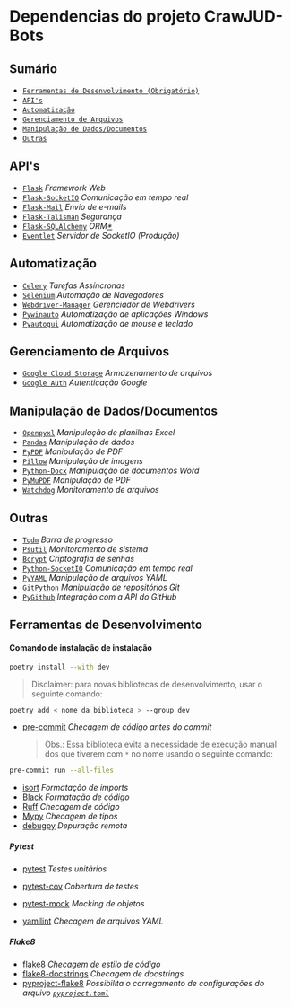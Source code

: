 # Dependencias do projeto CrawJUD-Bots

## Sumário

- [`Ferramentas de Desenvolvimento (Obrigatório)`](#ferramentas-de-desenvolvimento)
- [`API's`](#apis)
- [`Automatização`](#automatização)
- [`Gerenciamento de Arquivos`](#gerenciamento-de-arquivos)
- [`Manipulação de Dados/Documentos`](#manipulação-de-dadosdocumentos)
- [`Outras`](#outras)

## API's

- [`Flask`](https://flask.palletsprojects.com/en/stable/) _Framework Web_
- [`Flask-SocketIO`](https://flask-socketio.readthedocs.io/en/latest/) _Comunicação em tempo real_
- [`Flask-Mail`](https://pythonhosted.org/Flask-Mail/) _Envio de e-mails_
- [`Flask-Talisman`](https://github.com/GoogleCloudPlatform/flask-talisman) _Segurança_
- [`Flask-SQLAlchemy`](https://flask-sqlalchemy.palletsprojects.com/en/latest/) _ORM[\*](https://www.treinaweb.com.br/blog/o-que-e-orm)_
- [`Eventlet`](https://eventlet.net/doc/) _Servidor de SocketIO (Produção)_

## Automatização

- [`Celery`](https://docs.celeryproject.org/en/stable/) _Tarefas Assíncronas_
- [`Selenium`](https://www.selenium.dev/documentation/) _Automação de Navegadores_
- [`Webdriver-Manager`](https://github.com/SergeyPirogov/webdriver_manager) _Gerenciador de Webdrivers_
- [`Pywinauto`](https://pywinauto.readthedocs.io/en/latest/) _Automatização de aplicações Windows_
- [`Pyautogui`](https://pyautogui.readthedocs.io/en/latest/) _Automatização de mouse e teclado_

## Gerenciamento de Arquivos

- [`Google Cloud Storage`](https://googleapis.dev/python/storage/latest/index.html) _Armazenamento de arquivos_
- [`Google Auth`](https://google-auth.readthedocs.io/en/latest/) _Autenticação Google_

## Manipulação de Dados/Documentos

- [`Openpyxl`](https://openpyxl.readthedocs.io/en/stable/) _Manipulação de planilhas Excel_
- [`Pandas`](https://pandas.pydata.org/docs/) _Manipulação de dados_
- [`PyPDF`](https://pypdf.readthedocs.io/en/latest/) _Manipulação de PDF_
- [`Pillow`](https://pillow.readthedocs.io/en/stable/) _Manipulação de imagens_
- [`Python-Docx`](https://python-docx.readthedocs.io/en/latest/) _Manipulação de documentos Word_
- [`PyMuPDF`](https://pymupdf.readthedocs.io/en/latest/) _Manipulação de PDF_
- [`Watchdog`](https://python-watchdog.readthedocs.io/en/latest/) _Monitoramento de arquivos_

## Outras

- [`Tqdm`](https://tqdm.github.io/) _Barra de progresso_
- [`Psutil`](https://psutil.readthedocs.io/en/latest/) _Monitoramento de sistema_
- [`Bcrypt`](https://pypi.org/project/bcrypt/) _Criptografia de senhas_
- [`Python-SocketIO`](https://python-socketio.readthedocs.io/en/latest/) _Comunicação em tempo real_
- [`PyYAML`](https://pyyaml.org/wiki/PyYAMLDocumentation) _Manipulação de arquivos YAML_
- [`GitPython`](https://gitpython.readthedocs.io/en/stable/) _Manipulação de repositórios Git_
- [`PyGithub`](https://pygithub.readthedocs.io/en/latest/) _Integração com a API do GitHub_

## Ferramentas de Desenvolvimento

#### Comando de instalação de instalação

```bash
poetry install --with dev
```

> Disclaimer: para novas bibliotecas de desenvolvimento, usar o seguinte comando:

```bash
poetry add <_nome_da_biblioteca_> --group dev
```

- [pre-commit](https://pre-commit.com/) _Checagem de código antes do commit_
  > Obs.: Essa biblioteca evita a necessidade de execução manual dos que tiverem com `*` no nome usando o seguinte comando:

```bash
pre-commit run --all-files
```

- [isort](https://pycqa.github.io/isort/) _Formatação de imports_
- [Black](https://black.readthedocs.io/en/stable/) _Formatação de código_
- [Ruff](https://beta.ruff.rs/docs/) _Checagem de código_
- [Mypy](https://mypy.readthedocs.io/en/stable/) _Checagem de tipos_
- [debugpy](https://github.com/microsoft/debugpy) _Depuração remota_

##### Pytest

- [pytest](https://docs.pytest.org/en/stable/) _Testes unitários_
- [pytest-cov](https://pytest-cov.readthedocs.io/en/latest/) _Cobertura de testes_
- [pytest-mock](https://pytest-mock.readthedocs.io/en/latest/) _Mocking de objetos_

- [yamllint](https://yamllint.readthedocs.io/en/stable/) _Checagem de arquivos YAML_

##### Flake8

- [flake8](https://flake8.pycqa.org/en/latest/) _Checagem de estilo de código_
- [flake8-docstrings](https://pypi.org/project/flake8-docstrings/) _Checagem de docstrings_
- [pyproject-flake8](https://flake8.pycqa.org/en/latest/) _Possibilita o carregamento de configurações do arquivo [`pyproject.toml`](../pyproject.toml)_
